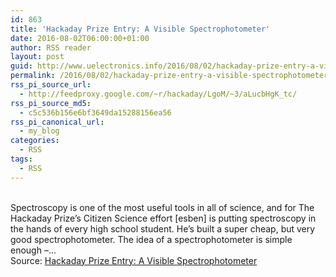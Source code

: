 ```yaml
---
id: 863
title: 'Hackaday Prize Entry: A Visible Spectrophotometer'
date: 2016-08-02T06:00:00+01:00
author: RSS reader
layout: post
guid: http://www.uelectronics.info/2016/08/02/hackaday-prize-entry-a-visible-spectrophotometer/
permalink: /2016/08/02/hackaday-prize-entry-a-visible-spectrophotometer/
rss_pi_source_url:
  - http://feedproxy.google.com/~r/hackaday/LgoM/~3/aLucbHgK_tc/
rss_pi_source_md5:
  - c5c536b156e6bf3649da15288156ea56
rss_pi_canonical_url:
  - my_blog
categories:
  - RSS
tags:
  - RSS
---
```

&#013;  
Spectroscopy is one of the most useful tools in all of science, and for The Hackaday Prize’s Citizen Science effort [esben] is putting spectroscopy in the hands of every high school student. He’s built a super cheap, but very good spectrophotometer. The idea of a spectrophotometer is simple enough –…&#013;  
Source: <a href="http://feedproxy.google.com/~r/hackaday/LgoM/~3/aLucbHgK_tc/" target="_blank">Hackaday Prize Entry: A Visible Spectrophotometer</a>